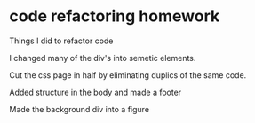 #  code refactoring homework

Things I did to refactor code

I changed many of the div's into semetic elements.

Cut the css page in half by eliminating duplics of the same code. 

Added structure in the body and made a footer

Made the background div into a figure 
